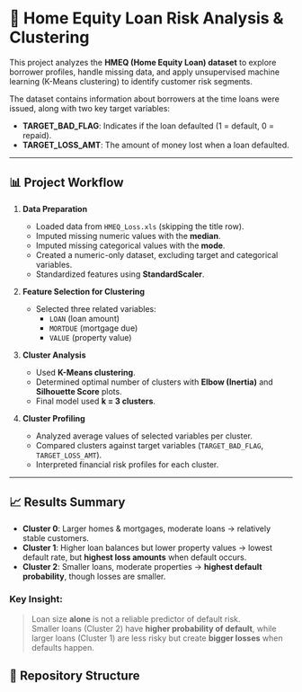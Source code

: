 # 🏦 Home Equity Loan Risk Analysis & Clustering

This project analyzes the **HMEQ (Home Equity Loan) dataset** to explore borrower profiles, handle missing data, and apply unsupervised machine learning (K-Means clustering) to identify customer risk segments.  

The dataset contains information about borrowers at the time loans were issued, along with two key target variables:
- **TARGET_BAD_FLAG**: Indicates if the loan defaulted (1 = default, 0 = repaid).  
- **TARGET_LOSS_AMT**: The amount of money lost when a loan defaulted.  

---

## 📊 Project Workflow

1. **Data Preparation**
   - Loaded data from `HMEQ_Loss.xls` (skipping the title row).
   - Imputed missing numeric values with the **median**.
   - Imputed missing categorical values with the **mode**.
   - Created a numeric-only dataset, excluding target and categorical variables.
   - Standardized features using **StandardScaler**.

2. **Feature Selection for Clustering**
   - Selected three related variables:  
     - `LOAN` (loan amount)  
     - `MORTDUE` (mortgage due)  
     - `VALUE` (property value)  

3. **Cluster Analysis**
   - Used **K-Means clustering**.
   - Determined optimal number of clusters with **Elbow (Inertia)** and **Silhouette Score** plots.
   - Final model used **k = 3 clusters**.

4. **Cluster Profiling**
   - Analyzed average values of selected variables per cluster.
   - Compared clusters against target variables (`TARGET_BAD_FLAG`, `TARGET_LOSS_AMT`).
   - Interpreted financial risk profiles for each cluster.

---

## 📈 Results Summary

- **Cluster 0**: Larger homes & mortgages, moderate loans → relatively stable customers.  
- **Cluster 1**: Higher loan balances but lower property values → lowest default rate, but **highest loss amounts** when default occurs.  
- **Cluster 2**: Smaller loans, moderate properties → **highest default probability**, though losses are smaller.  

### Key Insight:
> Loan size **alone** is not a reliable predictor of default risk.  
> Smaller loans (Cluster 2) have **higher probability of default**, while larger loans (Cluster 1) are less risky but create **bigger losses** when defaults happen.  




## 📂 Repository Structure

